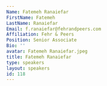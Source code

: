 ```yaml
---
Name: Fatemeh Ranaiefar
FirstName: Fatemeh
LastName: Ranaiefar
Email: f.ranaiefar@fehrandpeers.com
Affiliation: Fehr & Peers
Position: Senior Associate
Bio: ''
avatar: Fatemeh Ranaiefar.jpeg
title: Fatemeh Ranaiefar
type: speakers
layout: speakers
id: 118
---
```

